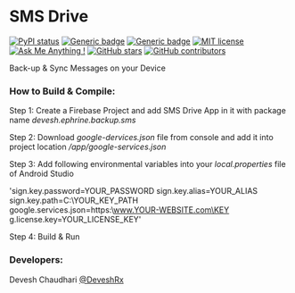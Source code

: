 # SMS Drive

[![PyPI status](https://img.shields.io/pypi/status/ansicolortags.svg)](https://play.google.com/store/apps/details?id=devesh.ephrine.backup.sms)
[![Generic badge](https://img.shields.io/badge/Beta_Version-0.0.1-yellow.svg)](https://play.google.com/store/apps/details?id=devesh.ephrine.backup.sms) [![Generic badge](https://img.shields.io/badge/Download-APK-green.svg)](https://github.com/ephrine/SMS-Drive/raw/master/APK/release/app-release.apk)  [![MIT license](https://img.shields.io/badge/License-MIT-blue.svg)](https://github.com/ephrine/SMS-Drive/blob/master/LICENSE) [![Ask Me Anything !](https://img.shields.io/badge/Ask%20me-anything-1abc9c.svg)](https://GitHub.com/deveshrx) [![GitHub stars](https://img.shields.io/github/stars/Naereen/StrapDown.js.svg?style=social&label=Star&maxAge=2592000)](https://github.com/ephrine/SMS-Drive/stargazers/) [![GitHub contributors](https://img.shields.io/github/contributors/Naereen/StrapDown.js.svg)](https://github.com/ephrine/SMS-Drive/graphs/contributors/)


Back-up &amp; Sync Messages on your Device

### How to Build & Compile:
Step 1: Create a Firebase Project and add SMS Drive App in it with package name <i>devesh.ephrine.backup.sms</i>

Step 2: Download <i>google-dervices.json</i> file from console and add it into project location <i>/app/google-services.json</i>

Step 3: Add following environmental variables into your <i>local.properties</i> file of Android Studio


'sign.key.password=YOUR_PASSWORD
sign.key.alias=YOUR_ALIAS
sign.key.path=C:\\YOUR_KEY_PATH
google.services.json=https:\\www.YOUR-WEBSITE.com\KEY
g.license.key=YOUR_LICENSE_KEY'

Step 4: Build & Run


### Developers:
Devesh Chaudhari [@DeveshRx](https://GitHub.com/deveshrx)
